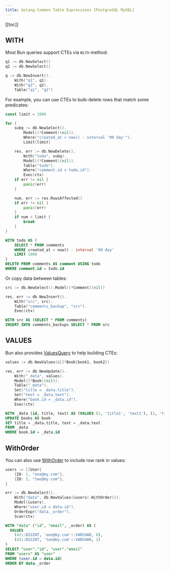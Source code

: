 ```yaml
---
title: Golang Common Table Expressions [PostgreSQL MySQL]
---
```


<CoverImage title="Golang Common Table Expressions PostgreSQL MySQL" />

[[toc]]

## WITH

Most Bun queries support CTEs via `With` method:

```go
q1 := db.NewSelect()
q2 := db.NewSelect()

q := db.NewInsert().
    With("q1", q1).
    With("q2", q2).
    Table("q1", "q2")
```

For example, you can use CTEs to bulk-delete rows that match some predicates:

```go
const limit = 1000

for {
	subq := db.NewSelect().
		Model((*Comment)(nil)).
		Where("created_at < now() - interval '90 day'").
		Limit(limit)

	res, err := db.NewDelete().
		With("todo", subq).
		Model((*Comment)(nil)).
		Table("todo").
		Where("comment.id = todo.id").
		Exec(ctx)
	if err != nil {
		panic(err)
	}

	num, err := res.RowsAffected()
	if err != nil {
		panic(err)
	}
	if num < limit {
		break
	}
}
```

```sql
WITH todo AS (
    SELECT * FROM comments
    WHERE created_at < now() - interval '90 day'
    LIMIT 1000
)
DELETE FROM comments AS comment USING todo
WHERE comment.id = todo.id
```

Or copy data between tables:

```go
src := db.NewSelect().Model((*Comment)(nil))

res, err := db.NewInsert().
    With("src", src).
    Table("comments_backup", "src").
    Exec(ctx)
```

```sql
WITH src AS (SELECT * FROM comments)
INSERT INTO comments_backups SELECT * FROM src
```

## VALUES

Bun also provides [ValuesQuery](https://pkg.go.dev/github.com/uptrace/bun#ValuesQuery) to help building CTEs:

```go
values := db.NewValues(&[]*Book{book1, book2})

res, err := db.NewUpdate().
    With("_data", values).
    Model((*Book)(nil)).
    Table("_data").
    Set("title = _data.title").
    Set("text = _data.text").
    Where("book.id = _data.id").
    Exec(ctx)
```

```sql
WITH _data (id, title, text) AS (VALUES (1, 'title1', 'text1'), (2, 'title2', 'text2'))
UPDATE books AS book
SET title = _data.title, text = _data.text
FROM _data
WHERE book.id = _data.id
```

## WithOrder

You can also use [WithOrder](https://pkg.go.dev/github.com/uptrace/bun#ValuesQuery.WithOrder) to include row rank in values:

```go
users := []User{
	{ID: 1, "one@my.com"},
	{ID: 2, "two@my.com"},
}

err := db.NewSelect().
	With("data", db.NewValues(&users).WithOrder()).
	Model(&users).
	Where("user.id = data.id").
	OrderExpr("data._order").
	Scan(ctx)
```

```sql
WITH "data" ("id", "email", _order) AS (
  VALUES
    (42::BIGINT, 'one@my.com'::VARCHAR, 0),
    (43::BIGINT, 'two@my.com'::VARCHAR, 1)
)
SELECT "user"."id", "user"."email"
FROM "users" AS "user"
WHERE (user.id = data.id)
ORDER BY data._order
```
